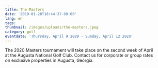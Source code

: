 ```yaml
---
title: The Masters
date: '2019-01-28T18:44:37-08:00'
lang: en
tags:
thumbnail: /images/uploads/the-masters.jpeg
category: golf
eventdate: 'Thursday, April 9 2020 - Sunday, April 12 2020'
---
```


The 2020 Masters tournament will take place on the second week of April at the Augusta National Golf Club. Contact us for corporate or group rates on exclusive properties in Augusta, Georgia.  
